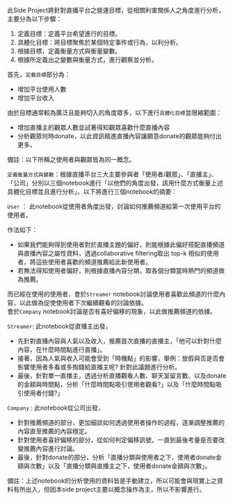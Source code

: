 此Side Project將針對直播平台之營運目標，從相關利害關係人之角度進行分析，主要分為以下步驟：
1. 定義目標：定義平台希望進行的目標。
2. 具體化目標：將目標聚焦於某個特定事件或行為，以利分析。
3. 根據目標，定義衡量方式與衡量變數。
4. 根據所定義出之變數與衡量方式，進行觀察並分析。

首先，`定義目標`部分為：
* 增加平台使用人數
* 增加平台收入

由於目標通常較為廣泛且能夠切入的角度眾多，以下進行`具體化目標`並限縮範圍：
* 增加直播主的觀眾人數並試著得知觀眾喜歡什麼直播內容
* 分析觀眾何時donate，以此資訊精進直播內容讓願意donate的觀眾能夠付出更多。

備註：以下所稱之使用者與觀眾皆為同一概念。

`定義衡量方式與變數`：根據直播平台三大主要參與者「使用者/觀眾」、「直播主」、「公司」分別以三個notebook進行「以他們的角度出發，該用什麼方式衡量上述具體化目標並且進行分析」。以下將進行三個notebook的摘要：

`User` ： 此notebook從使用者角度出發，討論如何推薦頻道給第一次使用平台的使用者。

作法如下：
* 如果我們能夠得到使用者對於直播主題的偏好，則能根據此偏好搭配直播頻道與直播內容之屬性資料，透過collaborative filtering取出 top-k 相似的使用者，將這些使用者喜歡的頻道推薦給此新使用者。
* 若無法得知使用者偏好，則根據直播內容分類，取各個分類當時熱門的頻道做為推薦。

而已經在使用的使用者，會於`Streamer` notebook討論使用者喜歡此頻道的什麼內容，以此做為促使使用者下次繼續觀看的討論依據。\
會於`Company` notebook討論是否有喜好偏移的現象，以此做推薦頻道的依據。

`Streamer`: 此notebook從直播主出發，
* 先針對直播內容與人氣以及收入，推薦首次直播的直播主，「他可以針對什麼內容，在什麼時間點進行直播」。
* 接著，因為人氣與收入可能會受到「時機點」的影響，舉例：放假與否是否會影響使用者多看或多掏錢給直播主呢? 針對此議題進行分析。
* 最後，針對單一直播主，透過分析直播觀看人數、聊天室留言數、以及donate的金額與時間點，分析「什麼時間點吸引使用者觀看?」以及「什麼時間點吸引使用者付錢?」

`Company` : 此notebook從公司出發，
* 針對推薦頻道的部分，更加細談如何透過使用者操作的過程，逐漸調整推薦的內容直至推薦的內容穩定。
* 針對使用者喜好偏移的部分，從如何判定偏移訊號，一直到最後考量是否要改變推薦內容進行討論。
* 最後，針對donate的部分，分析「直播分類與使用者之下，使用者donate金額與次數」以及「直播分類與直播主之下，使用者donate金額與次數」。

備註：上述notebook的分析使用的資料皆是手動建立，所以可能會與現實上之資料有所出入，但因本side project主要以概念操作為主，所以不影響進行。
